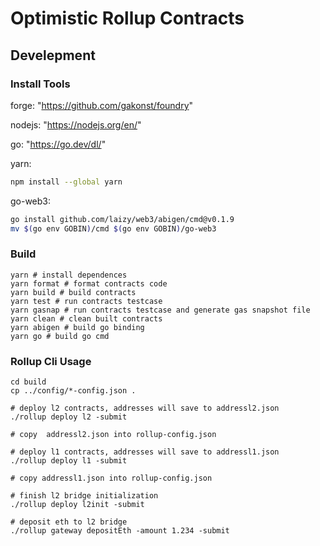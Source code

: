 # Optimistic Rollup Contracts

## Develepment

### Install Tools

forge: "https://github.com/gakonst/foundry"

nodejs: "https://nodejs.org/en/"

go: "https://go.dev/dl/"

yarn:
```bash
npm install --global yarn
```

go-web3:
```bash
go install github.com/laizy/web3/abigen/cmd@v0.1.9
mv $(go env GOBIN)/cmd $(go env GOBIN)/go-web3
```

### Build

```shell
yarn # install dependences 
yarn format # format contracts code
yarn build # build contracts
yarn test # run contracts testcase
yarn gasnap # run contracts testcase and generate gas snapshot file
yarn clean # clean built contracts
yarn abigen # build go binding
yarn go # build go cmd
```

### Rollup Cli Usage

```shell
cd build
cp ../config/*-config.json .

# deploy l2 contracts, addresses will save to addressl2.json
./rollup deploy l2 -submit

# copy  addressl2.json into rollup-config.json

# deploy l1 contracts, addresses will save to addressl1.json
./rollup deploy l1 -submit

# copy addressl1.json into rollup-config.json

# finish l2 bridge initialization
./rollup deploy l2init -submit

# deposit eth to l2 bridge
./rollup gateway depositEth -amount 1.234 -submit

```
